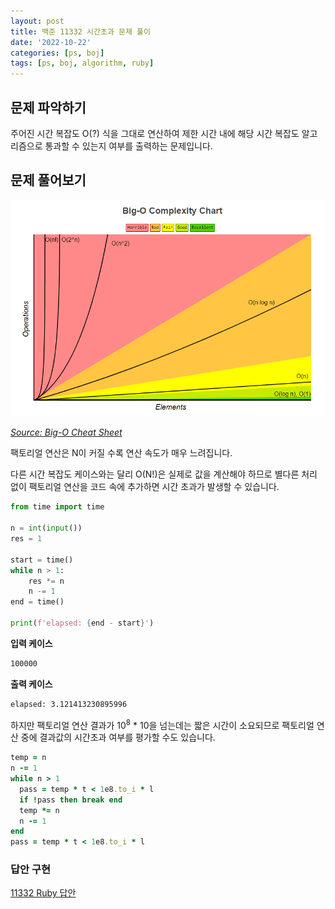 ```yaml
---
layout: post
title: 백준 11332 시간초과 문제 풀이
date: '2022-10-22'
categories: [ps, boj]
tags: [ps, boj, algorithm, ruby]
---
```


## 문제 파악하기

주어진 시간 복잡도 O(?) 식을 그대로 연산하여 제한 시간 내에 해당 시간 복잡도 알고리즘으로 통과할 수 있는지 여부를 출력하는 문제입니다.  

## 문제 풀어보기

![](/static/posts/2022-10-22-boj-11332/bigocheatsheet.png)  

[_Source: Big-O Cheat Sheet_](https://www.bigocheatsheet.com/)  

팩토리얼 연산은 N이 커질 수록 연산 속도가 매우 느려집니다.  

다른 시간 복잡도 케이스와는 달리 O(N!)은 실제로 값을 계산해야 하므로 별다른 처리 없이 팩토리얼 연산을 코드 속에 추가하면 시간 초과가 발생할 수 있습니다.  

```py
from time import time

n = int(input())
res = 1

start = time()
while n > 1:
    res *= n
    n -= 1
end = time()

print(f'elapsed: {end - start}')
```

**입력 케이스**
```txt
100000
```

**출력 케이스**
```txt
elapsed: 3.121413230895996
```

하지만 팩토리얼 연산 결과가 10<sup>8</sup> * 10을 넘는데는 짧은 시간이 소요되므로 팩토리얼 연산 중에 결과값의 시간초과 여부를 평가할 수도 있습니다.  

```rb
temp = n
n -= 1
while n > 1
  pass = temp * t < 1e8.to_i * l
  if !pass then break end
  temp *= n
  n -= 1
end
pass = temp * t < 1e8.to_i * l
```

### 답안 구현

[11332 Ruby 답안](https://github.com/ShapeLayer/training/tree/main/tasks/online_judge/baekjoon/ruby/11332.rb)
